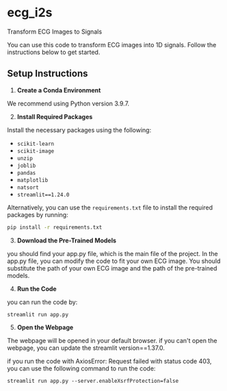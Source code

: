 # ecg_i2s

Transform ECG Images to Signals

You can use this code to transform ECG images into 1D signals. Follow the instructions below to get started.

## Setup Instructions

1. **Create a Conda Environment**

We recommend using Python version 3.9.7.

2. **Install Required Packages**

Install the necessary packages using the following:
   
   - `scikit-learn`
   - `scikit-image`
   - `unzip`
   - `joblib`
   - `pandas`
   - `matplotlib`
   - `natsort`
   - `streamlit==1.24.0`

   Alternatively, you can use the `requirements.txt` file to install the required packages by running:
   
   ```bash
   pip install -r requirements.txt
   ```

3. **Download the Pre-Trained Models**

you should find your app.py file, which is the main file of the project.
In the app.py file, you can modify the code to fit your own ECG image.
You should substitute the path of your own ECG image and the path of the pre-trained models.

4. **Run the Code**

you can run the code by:
```
streamlit run app.py
```

5. **Open the Webpage**

The webpage will be opened in your default browser.
if you can't open the webpage, you can update the streamlit version==1.37.0.

if you run the code with AxiosError: Request failed with status code 403, you can use the following command to run the code:

```
streamlit run app.py --server.enableXsrfProtection=false
```